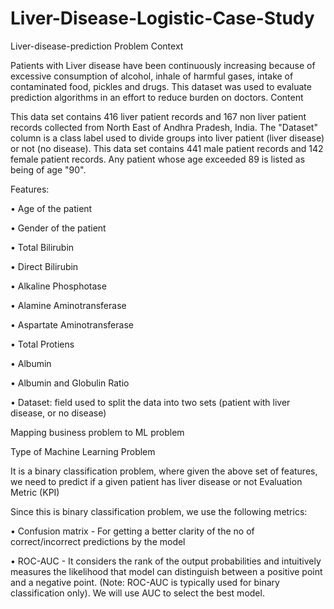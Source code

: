 # Liver-Disease-Logistic-Case-Study
Liver-disease-prediction
Problem Context

Patients with Liver disease have been continuously increasing because of excessive consumption of alcohol, inhale of harmful gases, intake of contaminated food, pickles and drugs. This dataset was used to evaluate prediction algorithms in an effort to reduce burden on doctors.
Content

This data set contains 416 liver patient records and 167 non liver patient records collected from North East of Andhra Pradesh, India. The "Dataset" column is a class label used to divide groups into liver patient (liver disease) or not (no disease). This data set contains 441 male patient records and 142 female patient records.
Any patient whose age exceeded 89 is listed as being of age "90".

Features:

•	Age of the patient

•	Gender of the patient

•	Total Bilirubin

•	Direct Bilirubin

•	Alkaline Phosphotase

•	Alamine Aminotransferase

•	Aspartate Aminotransferase

•	Total Protiens

•	Albumin

•	Albumin and Globulin Ratio

•	Dataset: field used to split the data into two sets (patient with liver disease, or no disease)

Mapping business problem to ML problem

Type of Machine Learning Problem

It is a binary classification problem, where given the above set of features, we need to predict if a given patient has liver disease or not
Evaluation Metric (KPI)

Since this is binary classification problem, we use the following metrics:

•	Confusion matrix - For getting a better clarity of the no of correct/incorrect predictions by the model

•	ROC-AUC - It considers the rank of the output probabilities and intuitively measures the likelihood that model can distinguish between a positive point and a negative point. (Note: ROC-AUC is typically used for binary classification only). We will use AUC to select the best model.
